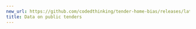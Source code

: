 ```yaml
---
new_url: https://github.com/codedthinking/tender-home-bias/releases/latest
title: Data on public tenders
---
```

